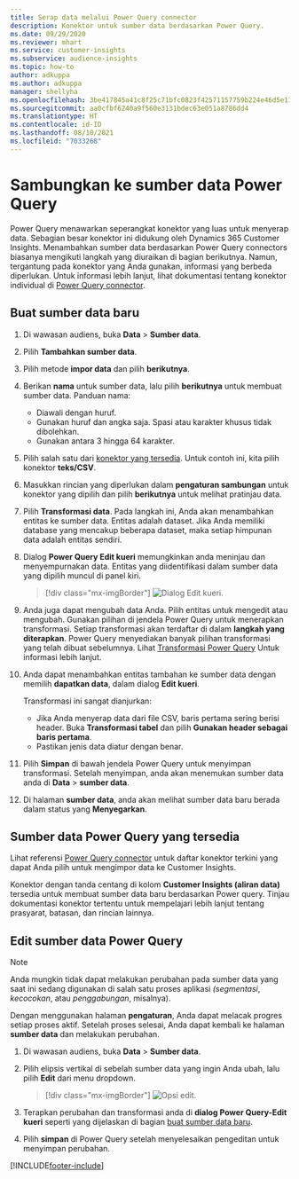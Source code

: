 ```yaml
---
title: Serap data melalui Power Query connector
description: Konektor untuk sumber data berdasarkan Power Query.
ms.date: 09/29/2020
ms.reviewer: mhart
ms.service: customer-insights
ms.subservice: audience-insights
ms.topic: how-to
author: adkuppa
ms.author: adkuppa
manager: shellyha
ms.openlocfilehash: 3be417845a41c8f25c71bfc0823f42571157759b224e46d5e114037ee3df8329
ms.sourcegitcommit: aa0cfbf6240a9f560e3131bdec63e051a8786dd4
ms.translationtype: HT
ms.contentlocale: id-ID
ms.lasthandoff: 08/10/2021
ms.locfileid: "7033268"
---
```

# <a name="connect-to-a-power-query-data-source"></a>Sambungkan ke sumber data Power Query

Power Query menawarkan seperangkat konektor yang luas untuk menyerap data. Sebagian besar konektor ini didukung oleh Dynamics 365 Customer Insights. Menambahkan sumber data berdasarkan Power Query connectors biasanya mengikuti langkah yang diuraikan di bagian berikutnya. Namun, tergantung pada konektor yang Anda gunakan, informasi yang berbeda diperlukan. Untuk informasi lebih lanjut, lihat dokumentasi tentang konektor individual di [Power Query connector](/power-query/connectors/).

## <a name="create-a-new-data-source"></a>Buat sumber data baru

1. Di wawasan audiens, buka **Data** > **Sumber data**.

1. Pilih **Tambahkan sumber data**.

1. Pilih metode **impor data** dan pilih **berikutnya**.

1. Berikan **nama** untuk sumber data, lalu pilih **berikutnya** untuk membuat sumber data. Panduan nama: 
   - Diawali dengan huruf.
   - Gunakan huruf dan angka saja. Spasi atau karakter khusus tidak dibolehkan.
   - Gunakan antara 3 hingga 64 karakter.

1. Pilih salah satu dari [konektor yang tersedia](#available-power-query-data-sources). Untuk contoh ini, kita pilih konektor **teks/CSV**.

1. Masukkan rincian yang diperlukan dalam **pengaturan sambungan** untuk konektor yang dipilih dan pilih **berikutnya** untuk melihat pratinjau data.

1. Pilih **Transformasi data**. Pada langkah ini, Anda akan menambahkan entitas ke sumber data. Entitas adalah dataset. Jika Anda memiliki database yang mencakup beberapa dataset, maka setiap himpunan data adalah entitas sendiri.

1. Dialog **Power Query Edit kueri** memungkinkan anda meninjau dan menyempurnakan data. Entitas yang diidentifikasi dalam sumber data yang dipilih muncul di panel kiri.

   > [!div class="mx-imgBorder"]
   > ![Dialog Edit kueri.](media/data-manager-configure-edit-queries.png "Dialog Edit kueri")

1. Anda juga dapat mengubah data Anda. Pilih entitas untuk mengedit atau mengubah. Gunakan pilihan di jendela Power Query untuk menerapkan transformasi. Setiap transformasi akan terdaftar di dalam **langkah yang diterapkan**. Power Query menyediakan banyak pilihan transformasi yang telah dibuat sebelumnya. Lihat [Transformasi Power Query](/power-query/power-query-what-is-power-query#transformations) Untuk informasi lebih lanjut.

1. Anda dapat menambahkan entitas tambahan ke sumber data dengan memilih **dapatkan data**, dalam dialog **Edit kueri**.

   Transformasi ini sangat dianjurkan:

   - Jika Anda menyerap data dari file CSV, baris pertama sering berisi header. Buka **Transformasi tabel** dan pilih **Gunakan header sebagai baris pertama**.
   - Pastikan jenis data diatur dengan benar.

1. Pilih **Simpan** di bawah jendela Power Query untuk menyimpan transformasi. Setelah menyimpan, anda akan menemukan sumber data anda di **Data** > **sumber data**.

1. Di halaman **sumber data**, anda akan melihat sumber data baru berada dalam status yang **Menyegarkan**.

## <a name="available-power-query-data-sources"></a>Sumber data Power Query yang tersedia

Lihat referensi [Power Query connector](/power-query/connectors/) untuk daftar konektor terkini yang dapat Anda pilih untuk mengimpor data ke Customer Insights. 

Konektor dengan tanda centang di kolom **Customer Insights (aliran data)** tersedia untuk membuat sumber data baru berdasarkan Power query. Tinjau dokumentasi konektor tertentu untuk mempelajari lebih lanjut tentang prasyarat, batasan, dan rincian lainnya.

## <a name="edit-power-query-data-sources"></a>Edit sumber data Power Query

> [!NOTE]
> Anda mungkin tidak dapat melakukan perubahan pada sumber data yang saat ini sedang digunakan di salah satu proses aplikasi *(segmentasi*, *kecocokan*, atau *penggabungan*, misalnya). 
>
> Dengan menggunakan halaman **pengaturan**, Anda dapat melacak progres setiap proses aktif. Setelah proses selesai, Anda dapat kembali ke halaman **sumber data** dan melakukan perubahan.

1. Di wawasan audiens, buka **Data** > **Sumber data**.

2. Pilih elipsis vertikal di sebelah sumber data yang ingin Anda ubah, lalu pilih **Edit** dari menu dropdown.

   > [!div class="mx-imgBorder"]
   > ![Opsi edit.](media/edit-option-data-sources.png "Opsi edit")

3. Terapkan perubahan dan transformasi anda di **dialog Power Query-Edit kueri** seperti yang dijelaskan di bagian [buat sumber data baru](#create-a-new-data-source).

4. Pilih **simpan** di Power Query setelah menyelesaikan pengeditan untuk menyimpan perubahan.


[!INCLUDE[footer-include](../includes/footer-banner.md)]